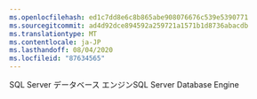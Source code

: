 ```yaml
---
ms.openlocfilehash: ed1c7dd8e6c8b865abe908076676c539e5390771
ms.sourcegitcommit: ad4d92dce894592a259721a1571b1d8736abacdb
ms.translationtype: MT
ms.contentlocale: ja-JP
ms.lasthandoff: 08/04/2020
ms.locfileid: "87634565"
---
```

 <span data-ttu-id="46887-101">SQL Server データベース エンジン</span><span class="sxs-lookup"><span data-stu-id="46887-101">SQL Server Database Engine</span></span> 